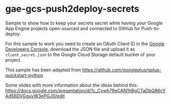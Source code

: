 gae-gcs-push2deploy-secrets
===========================

Sample to show how to keep your secrets secret while having your Google App Engine projects open-sourced and connected to GitHub for Push-to-deploy.

For this sample to work you need to create an OAuth Client ID in the [Google Developers Console](https://console.developers.google.com/), download the JSON file and upload it as `client_secret.json` to the Google Cloud Storage default bucket of your project.

This sample has been adapted from https://github.com/googleplus/gplus-quickstart-python

Some slides with more information about the ideas behind this: https://docs.google.com/presentation/d/1c_Cywh79eCAN1hBgCTaDbQR6cYAd56DVGguvW3ePGJ0/edit
